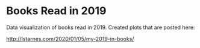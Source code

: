 # Books Read in 2019

Data visualization of books read in 2019. Created plots that are posted here:

http://lstarnes.com/2020/01/05/my-2019-in-books/
